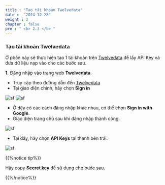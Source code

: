 ```yaml
---
title : "Tạo tài khoản Twelvedata"
date :  "2024-12-28"
weight : 2 
chapter : false
pre : " <b> 2.3 </b> "
---
```


### Tạo tài khoản Twelvedata

Ở phần này sẽ thực hiện tạo 1 tài khoản trên [Twelvedata](https://twelvedata.com/) để lấy API Key và đưa dữ liệu nạp vào cho các bước sau.

**1.** Đăng nhập vào trang web **Twelvedata**.

- Truy cập theo đường dẫn đến [Twelvedata](https://twelvedata.com/)
- Tại giao diện chính, hãy chọn **Sign in**

![sf](https://vuthibichngoc.github.io/workshop_awsfcj_2024/images/2.prerequisite/2.1.png)
![sf](https://vuthibichngoc.github.io/workshop_awsfcj_2024/images/2.prerequisite/2.2.png)

- Ở đây có các cách đăng nhập khác nhau, có thể chọn **Sign in with Google**.
- Giao diện trang chủ sau khi đăng nhập thành công.

![sf](https://vuthibichngoc.github.io/workshop_awsfcj_2024/images/2.prerequisite/2.3.png)

- Tại đây, hãy chọn **API Keys** tại thanh bên trái.

![sf](https://vuthibichngoc.github.io/workshop_awsfcj_2024/images/2.prerequisite/2.4.png)

{{%notice tip%}}

Hãy copy **Secret key** để sử dụng cho bước sau.

{{%/notice%}}

